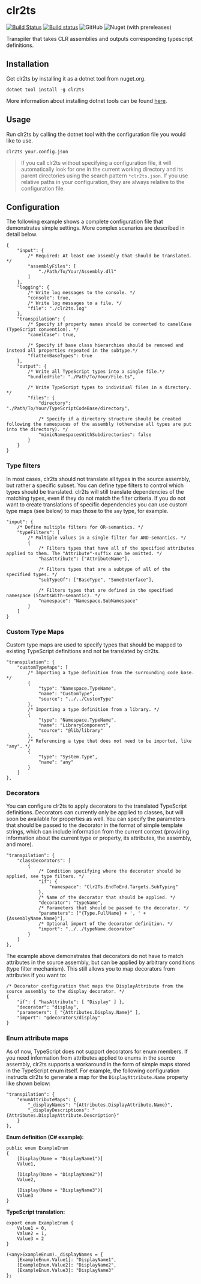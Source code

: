 # clr2ts
[![Build Status](https://travis-ci.com/Chips100/clr2ts.svg?branch=master)](https://travis-ci.com/Chips100/clr2ts)
[![Build status](https://ci.appveyor.com/api/projects/status/242dl9xb86ua6220?svg=true)](https://ci.appveyor.com/project/Chips100/clr2ts)
![GitHub](https://img.shields.io/github/license/Chips100/clr2ts.svg)
![Nuget (with prereleases)](https://img.shields.io/nuget/vpre/clr2ts.svg)

Transpiler that takes CLR assemblies and outputs corresponding typescript definitions.

## Installation
Get clr2ts by installing it as a dotnet tool from nuget.org.

```
dotnet tool install -g clr2ts
```

More information about installing dotnet tools can be found [here](https://docs.microsoft.com/en-us/dotnet/core/tools/dotnet-tool-install).

## Usage
Run clr2ts by calling the dotnet tool with the configuration file you would like to use.

```
clr2ts your.config.json
```

> If you call clr2ts without specifying a configuration file, it will automatically look for one in the current working directory and its parent directories using the search pattern `*clr2ts.json`. If you use relative paths in your configuration, they are always relative to the configuration file.

## Configuration
The following example shows a complete configuration file that demonstrates simple settings. More complex scenarios are described in detail below.

```
{
    "input": {
        /* Required: At least one assembly that should be translated. */
        "assemblyFiles": [
            "./Path/To/Your/Assembly.dll"
        ]
    },
    "logging": {
        /* Write log messages to the console. */
        "console": true,
        /* Write log messages to a file. */
        "file": "./clr2ts.log"
    },
    "transpilation": {
        /* Specify if property names should be converted to camelCase (TypeScript convention). */
        "camelCase": true,

        /* Specify if base class hierarchies should be removed and instead all properties repeated in the subtype.*/
        "flattenBaseTypes": true
    },
    "output": {
        /* Write all TypeScript types into a single file.*/
        "bundledFile": "./Path/To/Your/File.ts",

        /* Write TypeScript types to individual files in a directory. */
        "files": {
            "directory": "./Path/To/Your/TypeScriptCodeBase/directory",

            /* Specify if a directory structure should be created following the namespaces of the assembly (otherwise all types are put into the directory). */
            "mimicNamespacesWithSubdirectories": false
        }
    }
}
```

### Type filters
In most cases, clr2ts should not translate all types in the source assembly, but rather a specific subset. You can define type filters to control which types should be translated. clr2ts will still translate dependencies of the matching types, even if they do not match the filter criteria. If you do not want to create translations of specific dependencies you can use custom type maps (see below) to map those to the `any` type, for example.

```
"input": {
    /* Define multiple filters for OR-semantics. */
    "typeFilters": [
        /* Multiple values in a single filter for AND-semantics. */
        {
            /* Filters types that have all of the specified attributes applied to them. The "Attribute"-suffix can be omitted. */
            "hasAttribute": ["AttributeName"],

            /* Filters types that are a subtype of all of the specified types. */
            "subTypeOf": ["BaseType", "SomeInterface"],

            /* Filters types that are defined in the specified namespace (StartsWith-semantic). */
            "namespace": "Namespace.SubNamespace"
        }
    ]
}
```

### Custom Type Maps
Custom type maps are used to specify types that should be mapped to existing TypeScript definitions and not be translated by clr2ts. 

```
"transpilation": {
    "customTypeMaps": [
        /* Importing a type definition from the surrounding code base. */
        {
            "type": "Namespace.TypeName",
            "name": "CustomType",
            "source": "../../CustomType"
        },
        /* Importing a type definition from a library. */
        {
            "type": "Namespace.TypeName",
            "name": "LibraryComponent",
            "source": "@lib/library"
        },
        /* Referencing a type that does not need to be imported, like "any". */
        {
            "type": "System.Type",
            "name": "any"
        }
    ]
},
```

### Decorators
You can configure clr2ts to apply decorators to the translated TypeScript definitions. Decorators can currently only be applied to classes, but will soon be available for properties as well. You can specify the parameters that should be passed to the decorator in the format of simple template strings, which can include information from the current context (providing information about the current type or property, its attributes, the assembly, and more).

```
"transpilation": {
    "classDecorators": [
        {
            /* Condition specifying where the decorator should be applied, see type filters. */
            "if": {
                "namespace": "Clr2Ts.EndToEnd.Targets.SubTyping"
            },
            /* Name of the decorator that should be applied. */
            "decorator": "typeName",
            /* Parameters that should be passed to the decorator. */
            "parameters": ["{Type.FullName} + ', ' + {AssemblyName.Name}"],
            /* Optional import of the decorator definition. */
            "import": "../../typeName.decorator"
        }
    ]
},
```

The example above demonstrates that decorators do not have to match attributes in the source assembly, but can be applied by arbitrary conditions (type filter mechanism). This still allows you to map decorators from attributes if you want to:

```
/* Decorator configuration that maps the DisplayAttribute from the source assembly to the display decorator. */
{
    "if": { "hasAttribute": [ "Display" ] },
    "decorator": "display",
    "parameters": [ "{Attributes.Display.Name}" ],
    "import": "@decorators/display"
}
```

### Enum attribute maps
As of now, TypeScript does not support decorators for enum members. If you need information from attributes applied to enums in the source assembly, clr2ts supports a workaround in the form of simple maps stored in the TypeScript enum itself. For example, the following configuration instructs clr2ts to generate a map for the `DisplayAttribute.Name` property like shown below:  

```
"transpilation": {
    "enumAttributeMaps": {
        "_displayNames": "{Attributes.DisplayAttribute.Name}",
        "_displayDescriptions": "{Attributes.DisplayAttribute.Description}"
    }
},
```

**Enum definition (C# example):**
```
public enum ExampleEnum
{
    [Display(Name = "DisplayName1")]
    Value1,

    [Display(Name = "DisplayName2")]
    Value2,

    [Display(Name = "DisplayName3")]
    Value3
}
```

**TypeScript translation:**

```
export enum ExampleEnum {
	Value1 = 0,
	Value2 = 1,
	Value3 = 2
}

(<any>ExampleEnum)._displayNames = {
	[ExampleEnum.Value1]: "DisplayName1",
	[ExampleEnum.Value2]: "DisplayName2",
	[ExampleEnum.Value3]: "DisplayName3"
};
```
